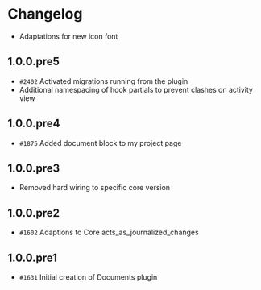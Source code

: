 # Changelog

* Adaptations for new icon font

## 1.0.0.pre5

* `#2402` Activated migrations running from the plugin
* Additional namespacing of hook partials to prevent clashes on activity view

## 1.0.0.pre4

* `#1875` Added document block to my project page

## 1.0.0.pre3

* Removed hard wiring to specific core version

## 1.0.0.pre2

* `#1602` Adaptions to Core acts_as_journalized_changes

## 1.0.0.pre1

* `#1631` Initial creation of Documents plugin
